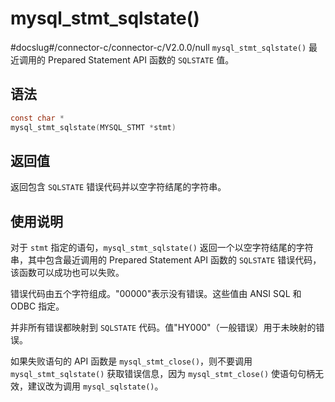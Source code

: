 mysql_stmt_sqlstate() 
==========================================
#docslug#/connector-c/connector-c/V2.0.0/null
`mysql_stmt_sqlstate()` 最近调用的 Prepared Statement API 函数的 `SQLSTATE` 值。

语法 
-----------------------

```c
const char *
mysql_stmt_sqlstate(MYSQL_STMT *stmt)
```



返回值 
------------------------

返回包含 `SQLSTATE` 错误代码并以空字符结尾的字符串。

使用说明 
-------------------------

对于 `stmt` 指定的语句，`mysql_stmt_sqlstate()` 返回一个以空字符结尾的字符串，其中包含最近调用的 Prepared Statement API 函数的 `SQLSTATE` 错误代码，该函数可以成功也可以失败。 

错误代码由五个字符组成。"00000"表示没有错误。这些值由 ANSI SQL 和 ODBC 指定。 

并非所有错误都映射到 `SQLSTATE` 代码。值"HY000"（一般错误）用于未映射的错误。

如果失败语句的 API 函数是 `mysql_stmt_close()`，则不要调用 `mysql_stmt_sqlstate()` 获取错误信息，因为 `mysql_stmt_close()` 使语句句柄无效，建议改为调用 `mysql_sqlstate()`。
